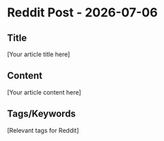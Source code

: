 # Reddit Post - 2026-07-06

## Title
[Your article title here]

## Content
[Your article content here]

## Tags/Keywords
[Relevant tags for Reddit]
